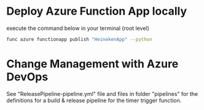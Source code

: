# Deploy Azure Function App locally
execute the command below in your terminal (root level)
```bash
func azure functionapp publish "HeinekenApp" --python
```

# Change Management with Azure DevOps
See "ReleasePipeline-pipeline.yml" file and files in folder "pipelines" for the definitions for a build & release pipeline for the timer trigger function.